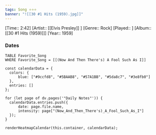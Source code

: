 ```yaml
---
tags: Song ⭐⭐⭐ 
banner: "![[30 #1 Hits (1959).jpg]]"
---
```

[Time:: 2:42]
[Artist:: [[Elvis Presley]] ]
[Genre:: Rock]
[Played:: ]
[Album:: [[30 #1 Hits (1959)]]]
[Year:: 1959]
### Dates
````dataview
TABLE Favorite_Song
WHERE Favorite_Song = [[(Now And Then There's) A Fool Such As I]]
````
  ```dataviewjs
const calendarData = { 
	colors: { 
		blue: ["#9ccfd8", "#5BAAB8", "#57A1BB", "#5da8c7", "#3e8fb0"] 
	}, 
	entries: [] 
}; 

for (let page of dv.pages('"Daily Notes"')) { 
	calendarData.entries.push({ 
		date: page.file.name, 
		intensity: page["(Now_And_Then_There's)_A_Fool_Such_As_I"]
	}); 
} 

renderHeatmapCalendar(this.container, calendarData);
```
